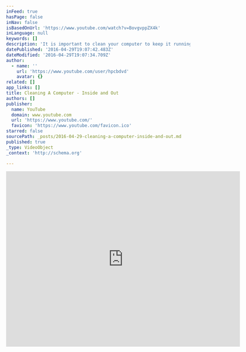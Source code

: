 ```yaml
---
inFeed: true
hasPage: false
inNav: false
isBasedOnUrl: 'https://www.youtube.com/watch?v=BovgvppZX4k'
inLanguage: null
keywords: []
description: 'It is important to clean your computer to keep it running and not become noisy or overheat.  I recommend a cleaning every 6-12 months, or more frequently if you own pets.'
datePublished: '2016-04-29T19:07:42.483Z'
dateModified: '2016-04-29T19:07:34.709Z'
author:
  - name: ''
    url: 'https://www.youtube.com/user/hpcbdvd'
    avatar: {}
related: []
app_links: []
title: Cleaning A Computer - Inside and Out
authors: []
publisher:
  name: YouTube
  domain: www.youtube.com
  url: 'https://www.youtube.com/'
  favicon: 'https://www.youtube.com/favicon.ico'
starred: false
sourcePath: _posts/2016-04-29-cleaning-a-computer-inside-and-out.md
published: true
_type: VideoObject
_context: 'http://schema.org'

---
```

<iframe src="https://cdn.embedly.com/widgets/media.html?src=https%3A%2F%2Fwww.youtube.com%2Fembed%2FBovgvppZX4k%3Ffeature%3Doembed&amp;url=https%3A%2F%2Fwww.youtube.com%2Fwatch%3Fv%3DBovgvppZX4k&amp;image=https%3A%2F%2Fi.ytimg.com%2Fvi%2FBovgvppZX4k%2Fhqdefault.jpg&amp;key=b7d04c9b404c499eba89ee7072e1c4f7&amp;type=text%2Fhtml&amp;schema=youtube" width="640" height="480" scrolling="no" frameborder="0" allowfullscreen="" style=""></iframe>